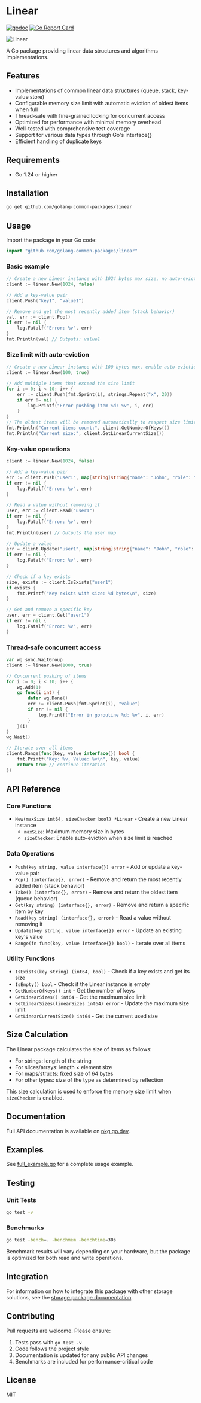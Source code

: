 # Linear

[![godoc](https://godoc.org/github.com/golang-common-packages/linear?status.svg)](https://pkg.go.dev/github.com/golang-common-packages/linear)
[![Go Report Card](https://goreportcard.com/badge/github.com/golang-common-packages/linear)](https://goreportcard.com/report/github.com/golang-common-packages/linear)

![Linear](images/linear.png)

A Go package providing linear data structures and algorithms implementations.

## Features
- Implementations of common linear data structures (queue, stack, key-value store)
- Configurable memory size limit with automatic eviction of oldest items when full
- Thread-safe with fine-grained locking for concurrent access
- Optimized for performance with minimal memory overhead
- Well-tested with comprehensive test coverage
- Support for various data types through Go's interface{}
- Efficient handling of duplicate keys

## Requirements
- Go 1.24 or higher

## Installation
```bash
go get github.com/golang-common-packages/linear
```

## Usage
Import the package in your Go code:
```go
import "github.com/golang-common-packages/linear"
```

### Basic example
```go
// Create a new Linear instance with 1024 bytes max size, no auto-eviction
client := linear.New(1024, false)

// Add a key-value pair
client.Push("key1", "value1")

// Remove and get the most recently added item (stack behavior)
val, err := client.Pop()
if err != nil {
    log.Fatalf("Error: %v", err)
}
fmt.Println(val) // Outputs: value1
```

### Size limit with auto-eviction
```go
// Create a new Linear instance with 100 bytes max, enable auto-eviction
client := linear.New(100, true)

// Add multiple items that exceed the size limit
for i := 0; i < 10; i++ {
    err := client.Push(fmt.Sprint(i), strings.Repeat("x", 20))
    if err != nil {
        log.Printf("Error pushing item %d: %v", i, err)
    }
}
// The oldest items will be removed automatically to respect size limit
fmt.Println("Current items count:", client.GetNumberOfKeys())
fmt.Println("Current size:", client.GetLinearCurrentSize())
```

### Key-value operations
```go
client := linear.New(1024, false)

// Add a key-value pair
err := client.Push("user1", map[string]string{"name": "John", "role": "Admin"})
if err != nil {
    log.Fatalf("Error: %v", err)
}

// Read a value without removing it
user, err := client.Read("user1")
if err != nil {
    log.Fatalf("Error: %v", err)
}
fmt.Println(user) // Outputs the user map

// Update a value
err = client.Update("user1", map[string]string{"name": "John", "role": "User"})
if err != nil {
    log.Fatalf("Error: %v", err)
}

// Check if a key exists
size, exists := client.IsExists("user1")
if exists {
    fmt.Printf("Key exists with size: %d bytes\n", size)
}

// Get and remove a specific key
user, err = client.Get("user1")
if err != nil {
    log.Fatalf("Error: %v", err)
}
```

### Thread-safe concurrent access
```go
var wg sync.WaitGroup
client := linear.New(1000, true)

// Concurrent pushing of items
for i := 0; i < 10; i++ {
    wg.Add(1)
    go func(i int) {
        defer wg.Done()
        err := client.Push(fmt.Sprint(i), "value")
        if err != nil {
            log.Printf("Error in goroutine %d: %v", i, err)
        }
    }(i)
}
wg.Wait()

// Iterate over all items
client.Range(func(key, value interface{}) bool {
    fmt.Printf("Key: %v, Value: %v\n", key, value)
    return true // continue iteration
})
```


## API Reference

### Core Functions

- `New(maxSize int64, sizeChecker bool) *Linear` - Create a new Linear instance
  - `maxSize`: Maximum memory size in bytes
  - `sizeChecker`: Enable auto-eviction when size limit is reached

### Data Operations

- `Push(key string, value interface{}) error` - Add or update a key-value pair
- `Pop() (interface{}, error)` - Remove and return the most recently added item (stack behavior)
- `Take() (interface{}, error)` - Remove and return the oldest item (queue behavior)
- `Get(key string) (interface{}, error)` - Remove and return a specific item by key
- `Read(key string) (interface{}, error)` - Read a value without removing it
- `Update(key string, value interface{}) error` - Update an existing key's value
- `Range(fn func(key, value interface{}) bool)` - Iterate over all items

### Utility Functions

- `IsExists(key string) (int64, bool)` - Check if a key exists and get its size
- `IsEmpty() bool` - Check if the Linear instance is empty
- `GetNumberOfKeys() int` - Get the number of keys
- `GetLinearSizes() int64` - Get the maximum size limit
- `SetLinearSizes(linearSizes int64) error` - Update the maximum size limit
- `GetLinearCurrentSize() int64` - Get the current used size

## Size Calculation

The Linear package calculates the size of items as follows:

- For strings: length of the string
- For slices/arrays: length × element size
- For maps/structs: fixed size of 64 bytes
- For other types: size of the type as determined by reflection

This size calculation is used to enforce the memory size limit when `sizeChecker` is enabled.

## Documentation
Full API documentation is available on [pkg.go.dev](https://pkg.go.dev/github.com/golang-common-packages/linear).

## Examples
See [full_example.go](example/full_example.go) for a complete usage example.

## Testing

### Unit Tests
```bash
go test -v
```

### Benchmarks
```bash
go test -bench=. -benchmem -benchtime=30s
```

Benchmark results will vary depending on your hardware, but the package is optimized for both read and write operations.

## Integration
For information on how to integrate this package with other storage solutions, see the [storage package documentation](https://github.com/golang-common-packages/storage).

## Contributing
Pull requests are welcome. Please ensure:

1. Tests pass with `go test -v`
2. Code follows the project style
3. Documentation is updated for any public API changes
4. Benchmarks are included for performance-critical code

## License
MIT
